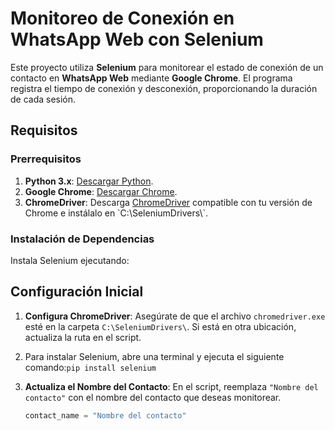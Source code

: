 # Monitoreo de Conexión en WhatsApp Web con Selenium

Este proyecto utiliza **Selenium** para monitorear el estado de conexión de un contacto en **WhatsApp Web** mediante **Google Chrome**. El programa registra el tiempo de conexión y desconexión, proporcionando la duración de cada sesión.

## Requisitos

### Prerrequisitos
1. **Python 3.x**: [Descargar Python](https://www.python.org/downloads/).
2. **Google Chrome**: [Descargar Chrome](https://www.google.com/intl/es/chrome/).
3. **ChromeDriver**: Descarga [ChromeDriver]([[https://sites.google.com/chromium.org/driver/](https://googlechromelabs.github.io/chrome-for-testing/](https://googlechromelabs.github.io/chrome-for-testing/))) compatible con tu versión de Chrome e instálalo en `C:\SeleniumDrivers\`.

### Instalación de Dependencias
Instala Selenium ejecutando:

## Configuración Inicial

1. **Configura ChromeDriver**: Asegúrate de que el archivo `chromedriver.exe` esté en la carpeta `C:\SeleniumDrivers\`. Si está en otra ubicación, actualiza la ruta en el script.
2. Para instalar Selenium, abre una terminal y ejecuta el siguiente comando:`pip install selenium`

3. **Actualiza el Nombre del Contacto**: En el script, reemplaza `"Nombre del contacto"` con el nombre del contacto que deseas monitorear.

   ```python
   contact_name = "Nombre del contacto"

